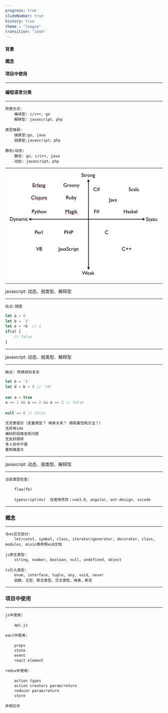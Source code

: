 ```yaml
---
progress: true
slideNumber: true
history: true
theme : "league"
transition: "zoom"
---
```


#### 背景

#### 概念

#### 项目中使用


---


#### 编程语言分类

----

    转换方式: 
        编译型: c/c++, go
        解释型: javascript，php

    类型强弱:
        强类型:go, java
        弱类型:javascript，php

    静态/动态:
        静态: go, c/c++, java
        动态: javascript，php


---


![](./img/languages.jpg)


---


javascript: 动态、弱类型、解释型

-----

    优点:随意
```javascript
let a = 0
let b = '1'
let e = +b  // 1
if(a) {
    // false
}
```

---

javascript: 动态、弱类型、解释型

-----

    缺点: 转换规则复杂

```javascript
let b = '1'
let d = b + 0 // '10'

var a = true
a == 1 && a == 2 && a == 3 // false

null == 0 // false
```

    无完善提示（变量类型？ 继承关系？ 拥有属性和方法？）
    无好用ide
    编码阶段难发现问题
    无友好跳转
    多人协作不便
    重构难度大

---

javascript: 动态、弱类型、解释型

-----        
    当前类型检查:

        flow(fb)

        typescript(ms)  在使用项目；vue3.0, angular, ant-design, vscode

---

### 概念

-----   

    与es交叉部分:
        let/const, symbol, class, iterator/generator, decorator, class, modules, mixin等参照es6文档  

    js原生类型: 
        string, number, boolean, null, undefined, object

    ts引入类型: 
        enum, interface, tuple, any, void, never        
        函数，泛型，联合类型，交叉类性，继承，断言

---

### 项目中使用

----- 

    js中使用:  

        api.js

    eact中使用: 

        props
        state
        event
        react element

    redux中使用: 

        action types
        action creators param/return
        reducer param/return
        store

    声明文件    